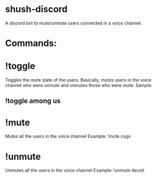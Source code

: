 # shush-discord
A discord bot to mute/unmute users connected in a voice channel.

# Commands:

# !toggle <voice channel name>
  Toggles the mute state of the users. Basically, mutes users in the voice channel who were unmute and unmutes those who were mute.
 Sample: 
 ## !toggle among us
# !mute <voice chanel name>
  Mutes all the users in the voice channel
  Example:
  !mute csgo
# !unmute <voice channel name>
  Unmutes all the users in the voice channel
  Example:
  !unmute deceit
